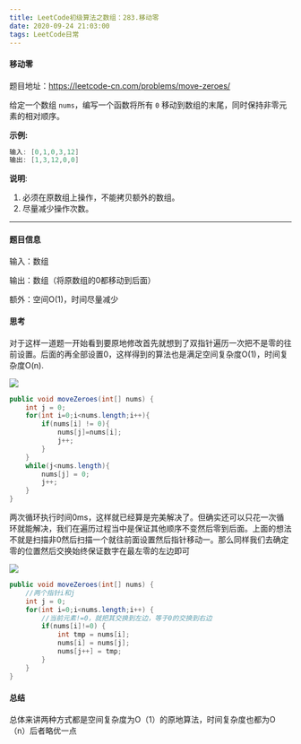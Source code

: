 ```yaml
---
title: LeetCode初级算法之数组：283.移动零
date: 2020-09-24 21:03:00
tags: LeetCode日常
---
```


#### 移动零

题目地址：https://leetcode-cn.com/problems/move-zeroes/

给定一个数组 `nums`，编写一个函数将所有 `0` 移动到数组的末尾，同时保持非零元素的相对顺序。<!--more-->

**示例:**

```java
输入: [0,1,0,3,12]
输出: [1,3,12,0,0]
```

**说明**:

1. 必须在原数组上操作，不能拷贝额外的数组。
2. 尽量减少操作次数。



---

#### 题目信息

输入：数组

输出：数组（将原数组的0都移动到后面）

额外：空间O(1)，时间尽量减少

#### 思考

对于这样一道题一开始看到要原地修改首先就想到了双指针遍历一次把不是零的往前设置。后面的再全部设置0，这样得到的算法也是满足空间复杂度O(1)，时间复杂度O(n).

![](https://gitee.com/Jasper-zh/blogImage/raw/master/%E7%A7%BB%E5%8A%A8%E9%9B%B6/1.gif)

```java
public void moveZeroes(int[] nums) {
    int j = 0;
    for(int i=0;i<nums.length;i++){
        if(nums[i] != 0){
            nums[j]=nums[i];
            j++;
        }
    }
    while(j<nums.length){
        nums[j] = 0;
        j++;
    }
}
```

两次循环执行时间0ms，这样就已经算是完美解决了。但确实还可以只花一次循环就能解决，我们在遍历过程当中是保证其他顺序不变然后零到后面。上面的想法不就是扫描非0然后扫描一个就往前面设置然后指针移动一。那么同样我们去确定零的位置然后交换始终保证数字在最左零的左边即可

![](https://gitee.com/Jasper-zh/blogImage/raw/master/%E7%A7%BB%E5%8A%A8%E9%9B%B6/2.gif)

```java
public void moveZeroes(int[] nums) {
	//两个指针i和j
	int j = 0;
	for(int i=0;i<nums.length;i++) {
		//当前元素!=0，就把其交换到左边，等于0的交换到右边
		if(nums[i]!=0) {
			int tmp = nums[i];
			nums[i] = nums[j];
			nums[j++] = tmp;
		}
	}
}

```

#### 总结

总体来讲两种方式都是空间复杂度为O（1）的原地算法，时间复杂度也都为O（n）后者略优一点